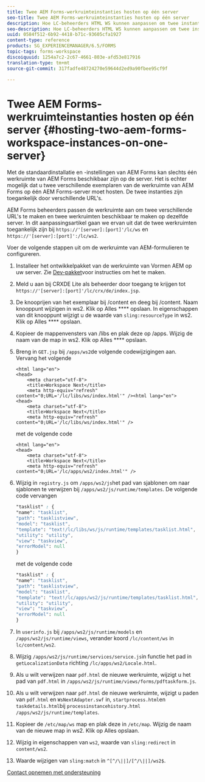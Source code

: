 ```yaml
---
title: Twee AEM Forms-werkruimteinstanties hosten op één server
seo-title: Twee AEM Forms-werkruimteinstanties hosten op één server
description: Hoe LC-beheerders HTML WS kunnen aanpassen om twee instanties op één server te hosten die via verschillende URL's toegankelijk zijn.
seo-description: Hoe LC-beheerders HTML WS kunnen aanpassen om twee instanties op één server te hosten die via verschillende URL's toegankelijk zijn.
uuid: 0584f512-6b92-4418-b71c-93605cfa1927
content-type: reference
products: SG_EXPERIENCEMANAGER/6.5/FORMS
topic-tags: forms-workspace
discoiquuid: 1254a7c2-2c67-4661-803e-afd53e817916
translation-type: tm+mt
source-git-commit: 317fadfe48724270e59644d2ed9a90fbee95cf9f

---
```



# Twee AEM Forms-werkruimteinstanties hosten op één server {#hosting-two-aem-forms-workspace-instances-on-one-server}

Met de standaardinstallatie en -instellingen van AEM Forms kan slechts één werkruimte van AEM Forms beschikbaar zijn op de server. Het is echter mogelijk dat u twee verschillende exemplaren van de werkruimte van AEM Forms op één AEM Forms-server moet hosten. De twee instanties zijn toegankelijk door verschillende URL&#39;s.

AEM Forms beheerders passen de werkruimte aan om twee verschillende URL&#39;s te maken en twee werkruimten beschikbaar te maken op dezelfde server. In dit aanpassingsartikel gaan we ervan uit dat de twee werkruimten toegankelijk zijn bij `https://'[server]:[port]'/lc/ws` en `https://'[server]:[port]':/lc/ws2`.

Voer de volgende stappen uit om de werkruimte van AEM-formulieren te configureren.

1. Installeer het ontwikkelpakket van de werkruimte van Vormen AEM op uw server. Zie [Dev-pakket](/help/forms/using/introduction-customizing-html-workspace.md#p-crx-package-p)voor instructies om het te maken.
1. Meld u aan bij CRXDE Lite als beheerder door toegang te krijgen tot `https://'[server]:[port]'/lc/crx/de/index.jsp`.
1. De knooprijen van het exemplaar bij /content en deeg bij /content. Naam knooppunt wijzigen in ws2. Klik op Alles **** opslaan. In eigenschappen van dit knooppunt wijzigt u de waarde van `sling:resourceType` in ws2. Klik op Alles **** opslaan.

1. Kopieer de mappenvensters van /libs en plak deze op /apps. Wijzig de naam van de map in ws2. Klik op Alles **** opslaan.
1. Breng in `GET.jsp` bij `/apps/ws2`de volgende codewijzigingen aan. Vervang het volgende

   ```
   <html lang="en">
   <head>
       <meta charset="utf-8">
       <title>Workspace Next</title>
       <meta http-equiv="refresh" content="0;URL='/lc/libs/ws/index.html'" /><html lang="en">
   <head>
       <meta charset="utf-8">
       <title>Workspace Next</title>
       <meta http-equiv="refresh" content="0;URL='/lc/libs/ws/index.html'" />
   ```

   met de volgende code

   ```
   <html lang="en">
   <head>
       <meta charset="utf-8">
       <title>Workspace Next</title>
       <meta http-equiv="refresh" content="0;URL='/lc/apps/ws2/index.html'" />
   ```

1. Wijzig in `registry.js` om `/apps/ws2/js`het pad van sjablonen om naar sjablonen te verwijzen bij `/apps/ws2/js/runtime/templates`. De volgende code vervangen

   ```css
   "tasklist" : {
   "name": "tasklist",
   "path": "tasklistview",
   "model": "tasklist",
   "template": "text!/lc/libs/ws/js/runtime/templates/tasklist.html",
   "utility": "utility",
   "view": "taskview",
   "errorModel": null
   }
   ```

   met de volgende code

   ```css
   "tasklist" : {
   "name": "tasklist",
   "path": "tasklistview",
   "model": "tasklist",
   "template": "text!/lc/apps/ws2/js/runtime/templates/tasklist.html",
   "utility": "utility",
   "view": "taskview",
   "errorModel": null
   }
   ```

1. In `userinfo.js` bij `/apps/ws2/js/runtime/models` en `/apps/ws2/js/runtime/views`, verander koord `/lc/content/ws` in `lc/content/ws2`.

1. Wijzig `/apps/ws2/js/runtime/services/service.js`in functie het pad in `getLocalizationData` richting `/lc/apps/ws2/Locale.html`.

1. Als u wilt verwijzen naar `pdf.html` de nieuwe werkruimte, wijzigt u het pad van `pdf.html` in `/apps/ws2/js/runtime/views/forms/pdftaskform.js`.

1. Als u wilt verwijzen naar `pdf.html` de nieuwe werkruimte, wijzigt u paden van `pdf.html` en `WsNextAdapter.swf` in, `startprocess.html`en `taskdetails.html`bij `processinstancehistory.html` `/apps/ws2/js/runtime/templates`.

1. Kopieer de `/etc/map/ws` map en plak deze in `/etc/map`. Wijzig de naam van de nieuwe map in ws2. Klik op Alles opslaan.

1. Wijzig in eigenschappen van `ws2`, waarde van `sling:redirect` in `content/ws2`.

1. Waarde wijzigen van `sling:match` in `^[^/\||]/[^/\||]/ws2$`.

[Contact opnemen met ondersteuning](https://www.adobe.com/account/sign-in.supportportal.html)
